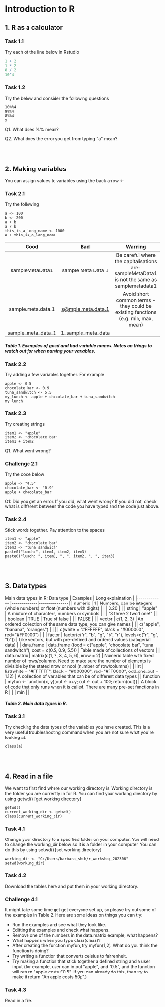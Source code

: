 # Introduction to R
## 1. R as a calculator
### Task 1.1
Try each of the line below in Rstudio
```r
1 + 2
1 * 2
8 / 2
10^4
```
### Task 1.2
Try the below and consider the following questions
```
10%%4
9%%4
8%%4
x
```
Q1. What does %% mean?

Q2. What does the error you get from typing "a" mean?

<br/><br/> 

## 2. Making variables
You can assign values to variables using the back arrow <-

### Task 2.1
Try the following
```
a <- 100
b <- 200
a + b
a / b
this_is_a_long_name <- 1000
a + this_is_a_long_name
````
| Good            | Bad           |  Warning         |
|:-------------:|:-------------:|:---------------:|
| sampleMetaData1      | sample Meta Data 1 |          Be careful where the capitalisations are- sampleMetaData1 is not the same as samplemetadata1   |
| sample.meta.data.1      | s@mple.meta.data.1      |  Avoid short common terms - they could be existing functions (e.g. min, max, mean)   |
| sample_meta_data_1 | 1_sample_meta_data      |               |
##### Table 1. Examples of good and bad variable names. Notes on things to watch out for when naming your variables.

### Task 2.2
Try adding a few variables together. For example
```
apple <- 0.5
chocolate_bar <- 0.9
tuna_sandwitch <- 5.5
my_lunch <- apple + chocolate_bar + tuna_sandwitch
my_lunch
```
### Task 2.3
Try creating strings
```
item1 <- "apple"
item2 <- "chocolate bar"
item1 + item2
```
Q1. What went wrong?
### Challenge 2.1
Try the code below
```
apple <- "0.5"
chocolate_bar <- "0.9"
apple + chocolate_bar
```
Q1: Did you get an error. If you did, what went wrong? If you did not, check what is different between the code you have typed and the code just above.

### Task 2.4
Stick words together. Pay attention to the spaces
```
item1 <- "apple"
item2 <- "chocolate bar"
item3 <- "tuna sandwich"
paste0("lunch:", item1, item2, item3)
paste0("lunch: ", item1, ", ", item2, ", ", item3)
```


<br> </br>
## 3. Data types
Main data types in R:
Data type            | Examples           |  Long explaination         |
|------------- |-------------|---------------|
| numeric | 1 | Numbers, can be integers (whole numbers) or float (numbers with digits) |
|  | 3.20 | |
| string | "apple" | A mixture of characters, numbers or symbols |
|  | "3 three 2 two 1 one!" |  |
| boolean | TRUE  | True of false |
|  | FALSE  | |
| vector | c(1, 2, 3)  | An ordered collection of the same data type; you can give names |
|  | c("apple", "banana", "oranges")  | |
|  | c(white = "#FFFFFF", black = "#000000", red="#FF0000")  | |
| factor | factor(c("r", "b", "g", "b", "r"), levels=c("r", "g", "b"))  | Like vectors, but with pre-defined and ordered values (catogerial data) |
| data.frame | data.frame (food = c("apple", "chocolate bar", "tuna sandwitch"), cost = c(0.5, 0.9, 5.5))  | Table made of collections of vectors |
| data.matrix | matrix(c(1, 2, 3, 4, 5, 6), nrow = 2)  | Numeric table with fixed number of rows/columns. Need to make sure the number of elements is divisible by the stated nrow or ncol (number of row/columns) |
| list | list(white = "#FFFFFF", black = "#000000", red="#FF0000", odd_one_out = 1.12)  | A collection of variables that can be of different data types |
| function | myfun <- function(x, y){out <- x+y; out <- out + 100; return(out)}  | A block of code that only runs when it is called. There are many pre-set functions in R |
|  | min  |  |
##### Table 2. Main data types in R.


### Task 3.1
Try checking the data types of the variables you have created. This is a very useful troubleshooting command when you are not sure what you're looking at. 
```
class(a)
```

<br> </br>
## 4. Read in a file
We want to first find where our working directory is. Working directory is the folder you are currently in for R. You can find your working directory by using getwd() [get working directory]
```
getwd()
current_working_dir <- getwd()
class(current_working_dir)
```
### Task 4.1
Change your directory to a specified folder on your computer. You will need to change the working_dir below so it is a folder in your computer. You can do this by using setwd() [set working directory]
```
working_dir <- "C:/Users/barbara_shih/r_workshop_202306"
setwd(working_dir)
```
### Task 4.2
Download the tables here and put them in your working directory.

### Challenge 4.1
It might take some time get get everyone set up, so please try out some of the examples in Table 2. Here are some ideas on things you can try:
- Run the examples and see what they look like.
- Editting the examples and check what happens. 
- Remove one of the numbers in the data.matrix example, what happens?
- What happens when you type class(class)?
- After creating the function myfun, try myfun(1,2). What do you think the function is doing?
- Try writing a function that converts celsius to fahrenheit.
- Try making a function that stick together a defined string and a user input (for example, user can in put "apple", and "0.5", and the function will return "apple costs £0.5". If you can already do this, then try to make it return "An apple costs 50p".)

### Task 4.3
Read in a file.









